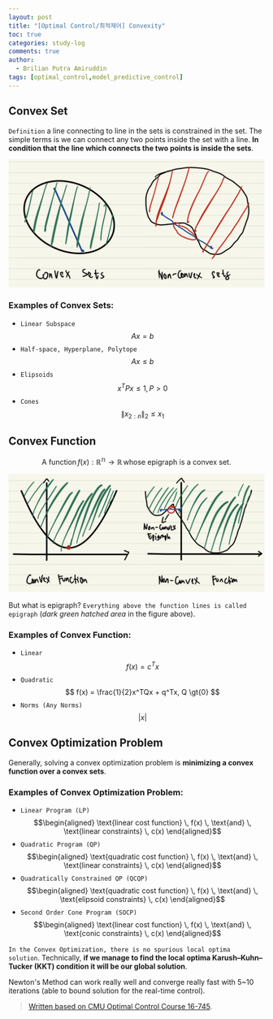 ```yaml
---
layout: post
title: "[Optimal Control/최적제어] Convexity"
toc: true
categories: study-log
comments: true
author:
  - Brilian Putra Amiruddin
tags: [optimal_control,model_predictive_control]
---
```


## Convex Set
`Definition` a line connecting to line in the sets is constrained in the set. The simple terms is we can connect any two points inside the set with a line. **In condition that the line which connects the two points is inside the sets**.

![Convex Set](/assets/fig/convexsets.png)

### Examples of Convex Sets:
- `Linear Subspace` $$ Ax =b $$
- `Half-space, Hyperplane, Polytope` $$ Ax \leq{b} $$
- `Elipsoids` $$ x^TPx \leq 1, P \gt 0 $$
- `Cones` $$ \| x_{2:n}\|_2 \leq  x_1  $$

## Convex Function
$$ \text{A function} \, f(x) :  \mathbb{R^n} \rightarrow \mathbb{R} \, \text{whose epigraph is a convex set.} $$

![Convex Function](/assets/fig/convexfunc.jpg)

But what is epigraph? `Everything above the function lines is called epigraph` (*dark green hatched area* in the figure above).

### Examples of Convex Function:
- `Linear` $$f(x) = c^Tx $$
- `Quadratic` $$ f(x) = \frac{1}{2}x^TQx + q^Tx, Q \gt{0} $$
- `Norms (Any Norms)` $$  \lvert x \rvert $$

## Convex Optimization Problem
Generally, solving a convex optimization problem is **minimizing a convex function over a convex sets**. 
### Examples of Convex Optimization Problem:
- `Linear Program (LP)` $$\begin{aligned}  \text{linear cost function} \, f(x) \, \text{and} \, \text{linear constraints} \, c(x) \end{aligned}$$
- `Quadratic Program (QP)` $$\begin{aligned}  \text{quadratic cost function} \, f(x) \, \text{and} \, \text{linear constraints} \, c(x) \end{aligned}$$
- `Quadratically Constrained QP (QCQP)` $$\begin{aligned}  \text{quadratic cost function} \, f(x) \, \text{and} \, \text{elipsoid constraints} \, c(x) \end{aligned}$$
- `Second Order Cone Program (SOCP)` $$\begin{aligned}  \text{linear cost function} \, f(x) \, \text{and} \, \text{conic constraints} \, c(x) \end{aligned}$$

`In the Convex Optimization, there is no spurious local optima solution`. Technically, **if we manage to find the local optima Karush–Kuhn–Tucker (KKT) condition it will be our global solution**.

Newton's Method can work really well and converge really fast with 5~10 iterations (able to bound solution for the real-time control).
> [Written based on CMU Optimal Control Course 16-745](https://www.youtube.com/playlist?list=PLZnJoM76RM6KugDT9sw5zhAmqKnGeoLRa).
